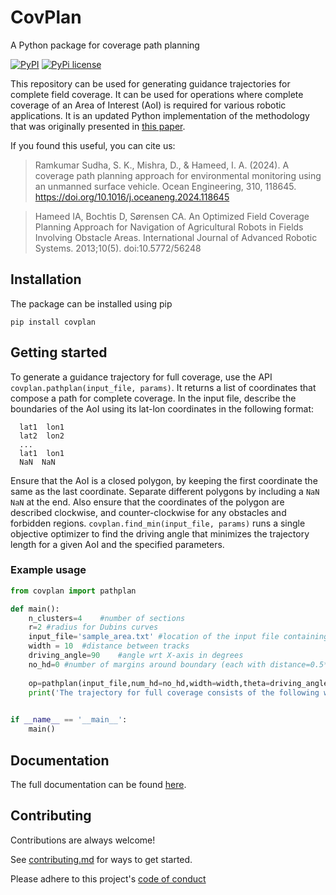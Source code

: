 # CovPlan

A Python package for coverage path planning

[![PyPI](https://img.shields.io/pypi/v/covplan?color=blue&label=pypi)](https://pypi.org/project/covplan/0.2.0/)
[![PyPi license](https://img.shields.io/pypi/l/ansicolortags.svg)](https://pypi.org/project/covplan/0.2.0/)

This repository can be used for generating guidance trajectories for complete field coverage. It can be used for operations where complete coverage of an Area of Interest (AoI) is required for various robotic applications. It is an updated Python implementation of the methodology that was originally presented in [this paper](https://journals.sagepub.com/doi/full/10.5772/56248).

If you found this useful, you can cite us:
> Ramkumar Sudha, S. K., Mishra, D., & Hameed, I. A. (2024). A coverage path planning approach for environmental monitoring using an unmanned surface vehicle. Ocean Engineering, 310, 118645. https://doi.org/10.1016/j.oceaneng.2024.118645

> Hameed IA, Bochtis D, Sørensen CA. An Optimized Field Coverage Planning Approach for Navigation of Agricultural Robots in Fields Involving Obstacle Areas. International Journal of Advanced Robotic Systems. 2013;10(5). doi:10.5772/56248


## Installation

The package can be installed using pip 

```shell
pip install covplan
```

## Getting started

To generate a guidance trajectory for full coverage, use the API `covplan.pathplan(input_file, params)`. It returns a list of coordinates that compose a path for complete coverage.
In the input file, describe the boundaries of the AoI using its lat-lon coordinates in the following format:  
```
  lat1  lon1
  lat2  lon2
  ...
  lat1  lon1
  NaN  NaN
```
Ensure that the AoI is a closed polygon, by keeping the first coordinate the same as the last coordinate. Separate different polygons by including a `NaN NaN` at the end. Also ensure that the coordinates of the polygon are described clockwise, and counter-clockwise for any obstacles and forbidden regions.
`covplan.find_min(input_file, params)` runs a single objective optimizer to find the driving angle that minimizes the trajectory length for a given AoI and the specified parameters.

### Example usage
```python
from covplan import pathplan

def main():
	n_clusters=4	#number of sections
	r=2	#radius for Dubins curves
	input_file='sample_area.txt' #location of the input file containing coordinates of the field
	width = 10	#distance between tracks
	driving_angle=90	#angle wrt X-axis in degrees
	no_hd=0	#number of margins around boundary (each with distance=0.5*width) if needed, otherwise 0
	
	op=pathplan(input_file,num_hd=no_hd,width=width,theta=driving_angle,num_clusters=n_clusters,radius=r,visualize=False) # returns list of waypoint coordinates composing full trajectory for coverage
	print('The trajectory for full coverage consists of the following waypoints:',op)
	

if __name__ == '__main__':
	main()
```

## Documentation

The full documentation can be found [here](https://covplan.readthedocs.io/).

## Contributing

Contributions are always welcome!

See [contributing.md](/contributing.md) for ways to get started.

Please adhere to this project's [code of conduct](/contributing.md#code-of-conduct)
